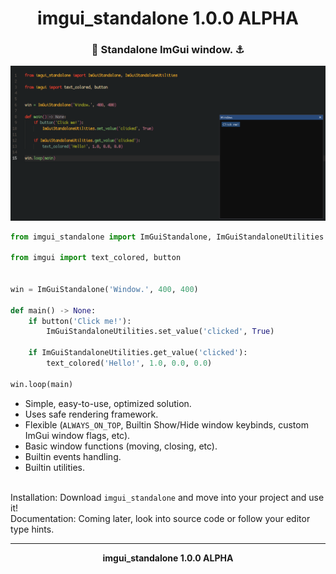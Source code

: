 <h1 align="center">imgui_standalone 1.0.0 ALPHA</h1>
<h3 align="center">🧩 Standalone ImGui window. ⚓</h3>

<p align="center"><img src="window.png"></p>

```python
from imgui_standalone import ImGuiStandalone, ImGuiStandaloneUtilities

from imgui import text_colored, button


win = ImGuiStandalone('Window.', 400, 400)

def main() -> None:
    if button('Click me!'):
        ImGuiStandaloneUtilities.set_value('clicked', True)

    if ImGuiStandaloneUtilities.get_value('clicked'):
        text_colored('Hello!', 1.0, 0.0, 0.0)

win.loop(main)    
```

- Simple, easy-to-use, optimized solution.
- Uses safe rendering framework.
- Flexible (`ALWAYS_ON_TOP`, Builtin Show/Hide window keybinds, custom ImGui window flags, etc).
- Basic window functions (moving, closing, etc).
- Builtin events handling.
- Builtin utilities.<br><br>

Installation: Download `imgui_standalone` and move into your project and use it!<br>
Documentation: Coming later, look into source code or follow your editor type hints.<br>

<hr><p align="center"><b>imgui_standalone 1.0.0 ALPHA</b></p>
